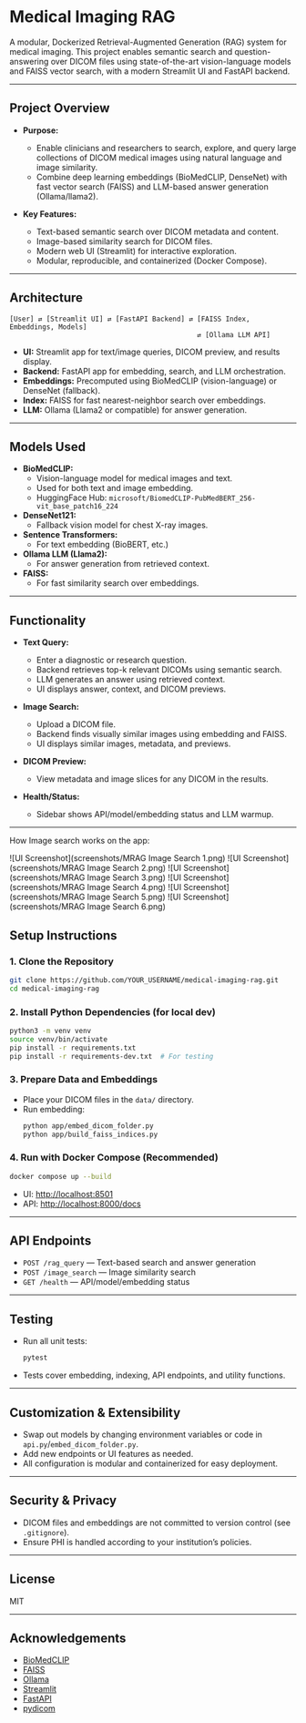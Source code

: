 # Medical Imaging RAG

A modular, Dockerized Retrieval-Augmented Generation (RAG) system for medical imaging. This project enables semantic search and question-answering over DICOM files using state-of-the-art vision-language models and FAISS vector search, with a modern Streamlit UI and FastAPI backend.

---

## **Project Overview**

- **Purpose:**
  - Enable clinicians and researchers to search, explore, and query large collections of DICOM medical images using natural language and image similarity.
  - Combine deep learning embeddings (BioMedCLIP, DenseNet) with fast vector search (FAISS) and LLM-based answer generation (Ollama/llama2).

- **Key Features:**
  - Text-based semantic search over DICOM metadata and content.
  - Image-based similarity search for DICOM files.
  - Modern web UI (Streamlit) for interactive exploration.
  - Modular, reproducible, and containerized (Docker Compose).

---

## **Architecture**

```
[User] ⇄ [Streamlit UI] ⇄ [FastAPI Backend] ⇄ [FAISS Index, Embeddings, Models]
                                              ⇄ [Ollama LLM API]
```

- **UI:** Streamlit app for text/image queries, DICOM preview, and results display.
- **Backend:** FastAPI app for embedding, search, and LLM orchestration.
- **Embeddings:** Precomputed using BioMedCLIP (vision-language) or DenseNet (fallback).
- **Index:** FAISS for fast nearest-neighbor search over embeddings.
- **LLM:** Ollama (Llama2 or compatible) for answer generation.

---

## **Models Used**

- **BioMedCLIP:**
  - Vision-language model for medical images and text.
  - Used for both text and image embedding.
  - HuggingFace Hub: `microsoft/BiomedCLIP-PubMedBERT_256-vit_base_patch16_224`
- **DenseNet121:**
  - Fallback vision model for chest X-ray images.
- **Sentence Transformers:**
  - For text embedding (BioBERT, etc.)
- **Ollama LLM (Llama2):**
  - For answer generation from retrieved context.
- **FAISS:**
  - For fast similarity search over embeddings.

---

## **Functionality**

- **Text Query:**
  - Enter a diagnostic or research question.
  - Backend retrieves top-k relevant DICOMs using semantic search.
  - LLM generates an answer using retrieved context.
  - UI displays answer, context, and DICOM previews.

- **Image Search:**
  - Upload a DICOM file.
  - Backend finds visually similar images using embedding and FAISS.
  - UI displays similar images, metadata, and previews.

- **DICOM Preview:**
  - View metadata and image slices for any DICOM in the results.

- **Health/Status:**
  - Sidebar shows API/model/embedding status and LLM warmup.

---

How Image search works on the app:

![UI Screenshot](screenshots/MRAG Image Search 1.png)
![UI Screenshot](screenshots/MRAG Image Search 2.png)
![UI Screenshot](screenshots/MRAG Image Search 3.png)
![UI Screenshot](screenshots/MRAG Image Search 4.png)
![UI Screenshot](screenshots/MRAG Image Search 5.png)
![UI Screenshot](screenshots/MRAG Image Search 6.png)



## **Setup Instructions**

### 1. **Clone the Repository**
```bash
git clone https://github.com/YOUR_USERNAME/medical-imaging-rag.git
cd medical-imaging-rag
```

### 2. **Install Python Dependencies (for local dev)**
```bash
python3 -m venv venv
source venv/bin/activate
pip install -r requirements.txt
pip install -r requirements-dev.txt  # For testing
```

### 3. **Prepare Data and Embeddings**
- Place your DICOM files in the `data/` directory.
- Run embedding:
  ```bash
  python app/embed_dicom_folder.py
  python app/build_faiss_indices.py
  ```

### 4. **Run with Docker Compose (Recommended)**
```bash
docker compose up --build
```
- UI: [http://localhost:8501](http://localhost:8501)
- API: [http://localhost:8000/docs](http://localhost:8000/docs)

---

## **API Endpoints**

- `POST /rag_query` — Text-based search and answer generation
- `POST /image_search` — Image similarity search
- `GET /health` — API/model/embedding status

---

## **Testing**

- Run all unit tests:
  ```bash
  pytest
  ```
- Tests cover embedding, indexing, API endpoints, and utility functions.

---

## **Customization & Extensibility**
- Swap out models by changing environment variables or code in `api.py`/`embed_dicom_folder.py`.
- Add new endpoints or UI features as needed.
- All configuration is modular and containerized for easy deployment.

---

## **Security & Privacy**
- DICOM files and embeddings are not committed to version control (see `.gitignore`).
- Ensure PHI is handled according to your institution’s policies.

---

## **License**
MIT

---

## **Acknowledgements**
- [BioMedCLIP](https://huggingface.co/microsoft/BiomedCLIP-PubMedBERT_256-vit_base_patch16_224)
- [FAISS](https://github.com/facebookresearch/faiss)
- [Ollama](https://ollama.com/)
- [Streamlit](https://streamlit.io/)
- [FastAPI](https://fastapi.tiangolo.com/)
- [pydicom](https://pydicom.github.io/) 